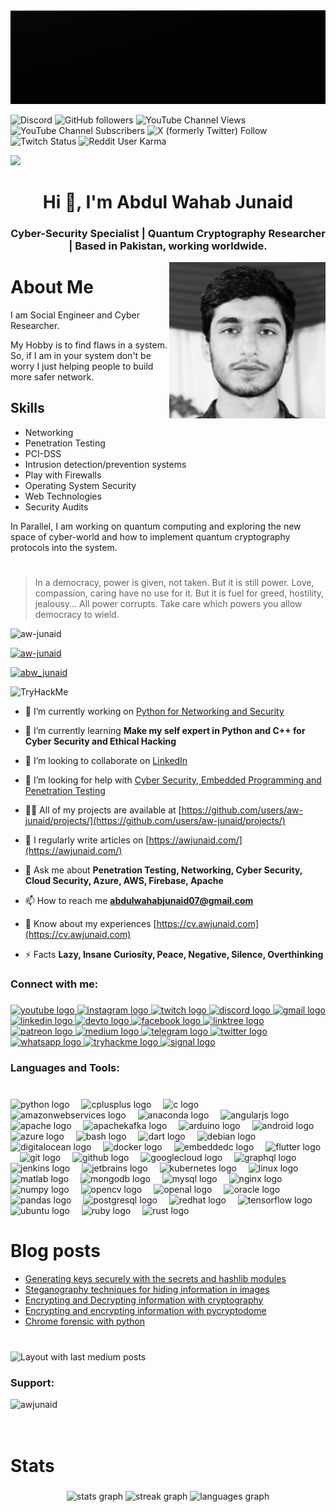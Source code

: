 <img align = "" src="https://github.com/aw-junaid/aw-junaid/blob/main/peakpx.jpg" width="1000" height="150" alt="awjunaid">

![Discord](https://img.shields.io/discord/1163365511309049948)
![GitHub followers](https://img.shields.io/github/followers/aw-junaid)
![YouTube Channel Views](https://img.shields.io/youtube/channel/views/UClhKVCHjOxBTNM50lOBTgoA)
![YouTube Channel Subscribers](https://img.shields.io/youtube/channel/subscribers/UClhKVCHjOxBTNM50lOBTgoA)
![X (formerly Twitter) Follow](https://img.shields.io/twitter/follow/abw_Junaid)
![Twitch Status](https://img.shields.io/twitch/status/awjunaid)
![Reddit User Karma](https://img.shields.io/reddit/user-karma/link/aw-junaid)


<p align="left">
  <a href="https://github.com/sponsors/awjunaid">
    <img src="https://img.shields.io/static/v1?label=Sponsor&message=%E2%9D%A4&logo=GitHub&color=ff69b4"/>
  </a>
</p>
<h1 align="center">Hi 👋, I'm Abdul Wahab Junaid</h1>


<h3 align="center">Cyber-Security Specialist | Quantum Cryptography Researcher | Based in Pakistan, working worldwide.</h3>

<img class="rounded-image" src="https://github.com/aw-junaid/aw-junaid/blob/main/1668274976669.jpeg" alt="awjunaid" width="250" align="right">

# About Me

I am Social Engineer and Cyber Researcher. 

My Hobby is to find flaws in a system. So, if I am in your system don't be worry I just helping people to build more safer network.


<h2>Skills</h2>

<ul>
  <li>Networking</li>
  <li>Penetration Testing</li>
  <li>PCI-DSS</li>
  <li>Intrusion detection/prevention systems</li>
  <li>Play with Firewalls</li>
  <li>Operating System Security</li>
  <li> Web Technologies</li>
  <li>Security Audits</li>
   
</ul>  

In Parallel, I am working on quantum computing and exploring the new space of cyber-world and how to implement quantum cryptography protocols into the system.

#
<blockquote> In a democracy, power is given, not taken. But it is still power. Love, compassion, caring have no use for it. But it is fuel for greed, hostility,  jealousy... All power corrupts. Take care which powers you allow democracy to wield.
</blockquote>

<p align="left"> <img src="https://komarev.com/ghpvc/?username=aw-junaid&label=Profile%20views&color=000000&style=flat" alt="aw-junaid" /> </p>

<p align="left"> <a href="https://github.com/ryo-ma/github-profile-trophy"><img src="https://github-profile-trophy.vercel.app/?username=aw-junaid&theme=matrix" alt="aw-junaid" /></a> </p>

<p align="left"> <a href="https://twitter.com/abw_junaid" target="blank"><img src="https://img.shields.io/twitter/follow/abw_junaid?logo=twitter&style=for-the-badge" alt="abw_junaid" /></a> </p>
<img src="https://tryhackme-badges.s3.amazonaws.com/abdulwahabjunaid.png" alt="TryHackMe">

- 🔭 I’m currently working on [Python for Networking and Security](https://github.com/aw-junaid/Python_For_Networking_and_Security)

- 🌱 I’m currently learning **Make my self expert in Python and C++ for Cyber Security and Ethical Hacking**

- 👯 I’m looking to collaborate on [LinkedIn](https://www.linkedin.com/in/aw-junaid/)

- 🤝 I’m looking for help with [Cyber Security, Embedded Programming and Penetration Testing](https://awjunaid.com/contact-me/)

- 👨‍💻 All of my projects are available at [https://github.com/users/aw-junaid/projects/](https://github.com/users/aw-junaid/projects/)

- 📝 I regularly write articles on [https://awjunaid.com/](https://awjunaid.com/)

- 💬 Ask me about **Penetration Testing, Networking, Cyber Security, Cloud Security, Azure, AWS, Firebase, Apache**

- 📫 How to reach me **abdulwahabjunaid07@gmail.com**

- 📄 Know about my experiences [https://cv.awjunaid.com](https://cv.awjunaid.com)

- ⚡ Facts **Lazy, Insane Curiosity, Peace, Negative, Silence, Overthinking**



<h3 align="left">Connect with me:</h3>

###

<div align="left">
  <a href="https://www.youtube.com/@awjunaid/featured" target="_blank">
    <img src="https://img.shields.io/static/v1?message=Youtube&logo=youtube&label=&color=FF0000&logoColor=white&labelColor=&style=plastic" height="27" alt="youtube logo"  />
  </a>
  <a href="https://www.instagram.com/4wji_in41d" target="_blank">
    <img src="https://img.shields.io/static/v1?message=Instagram&logo=instagram&label=&color=E4405F&logoColor=white&labelColor=&style=plastic" height="27" alt="instagram logo"  />
  </a>
  <a href="https://www.twitch.tv/awjunaid" target="_blank">
    <img src="https://img.shields.io/static/v1?message=Twitch&logo=twitch&label=&color=9146FF&logoColor=white&labelColor=&style=plastic" height="27" alt="twitch logo"  />
  </a>
  <a href="https://discord.gg/UK22X3ua" target="_blank">
    <img src="https://img.shields.io/static/v1?message=Discord&logo=discord&label=&color=7289DA&logoColor=white&labelColor=&style=plastic" height="27" alt="discord logo"  />
  </a>
  <a href="mailto:abdulwahabjunaid07@gmail.com" target="_blank">
    <img src="https://img.shields.io/static/v1?message=Gmail&logo=gmail&label=&color=D14836&logoColor=white&labelColor=&style=plastic" height="27" alt="gmail logo"  />
  </a>
  <a href="https://www.linkedin.com/in/aw-junaid" target="_blank">
    <img src="https://img.shields.io/static/v1?message=LinkedIn&logo=linkedin&label=&color=0077B5&logoColor=white&labelColor=&style=plastic" height="27" alt="linkedin logo"  />
  </a>
  <a href="https://dev.to/awjunaid" target="_blank">
    <img src="https://img.shields.io/static/v1?message=dev.to&logo=dev.to&label=&color=0A0A0A&logoColor=white&labelColor=&style=plastic" height="27" alt="devto logo"  />
  </a>
  <a href="https://www.facebook.com/abdulwahjunaid" target="_blank">
    <img src="https://img.shields.io/static/v1?message=Facebook&logo=facebook&label=&color=1877F2&logoColor=white&labelColor=&style=plastic" height="27" alt="facebook logo"  />
  </a>
  <a href="https://linktr.ee/awjunaid" target="_blank">
    <img src="https://img.shields.io/static/v1?message=Linktree&logo=linktree&label=&color=1de9b6&logoColor=white&labelColor=&style=plastic" height="27" alt="linktree logo"  />
  </a>
  <a href="https://www.patreon.com/awjunaid" target="_blank">
    <img src="https://img.shields.io/static/v1?message=Patreon&logo=patreon&label=&color=F96854&logoColor=white&labelColor=&style=plastic" height="27" alt="patreon logo"  />
  </a>
  <a href="https://medium.com/@aw-junaid" target="_blank">
    <img src="https://img.shields.io/static/v1?message=Medium&logo=medium&label=&color=12100E&logoColor=white&labelColor=&style=plastic" height="27" alt="medium logo"  />
  </a>
  <a href="https://t.me/aw_junaid" target="_blank">
    <img src="https://img.shields.io/static/v1?message=Telegram&logo=telegram&label=&color=2CA5E0&logoColor=white&labelColor=&style=plastic" height="27" alt="telegram logo"  />
  </a>
  <a href="https://twitter.com/abw_junaid" target="_blank">
    <img src="https://img.shields.io/static/v1?message=Twitter&logo=twitter&label=&color=1DA1F2&logoColor=white&labelColor=&style=plastic" height="27" alt="twitter logo"  />
  </a>
  <a href="https://whatsapp.com/channel/0029VaCXDFaDJ6H8eKO6bB1p" target="_blank">
    <img src="https://img.shields.io/static/v1?message=Whatsapp&logo=whatsapp&label=&color=25D366&logoColor=white&labelColor=&style=plastic" height="27" alt="whatsapp logo"  />
  </a>
  <a href="https://tryhackme.com/p/abdulwahabjunaid" target="_blank">
    <img src="https://img.shields.io/static/v1?message=TryHackMe&logo=tryhackme&label=&color=88cc14&logoColor=white&labelColor=&style=plastic" height="27" alt="tryhackme logo"  />
  </a>
  <a href="https://signal.group/#CjQKIIn4N7hSjCHxyHraz0LMLKOOxHWEM9vj6xrlx9cqLY4KEhD-GB0mJ0Q8Qn5iEB3R1kOk" target="_blank">
    <img src="https://img.shields.io/static/v1?message=Signal&logo=signal&label=&color=039BE5&logoColor=white&labelColor=&style=plastic" height="27" alt="signal logo"  />
  </a>
</div>

###

<h3 align="left">Languages and Tools:</h3>

###

<br clear="both">

<div align="left">
  <img src="https://cdn.jsdelivr.net/gh/devicons/devicon/icons/python/python-original.svg" height="33" alt="python logo"  />
  <img width="11" />
  <img src="https://cdn.jsdelivr.net/gh/devicons/devicon/icons/cplusplus/cplusplus-original.svg" height="33" alt="cplusplus logo"  />
  <img width="11" />
  <img src="https://cdn.jsdelivr.net/gh/devicons/devicon/icons/c/c-original.svg" height="33" alt="c logo"  />
  <img width="11" />
  <img src="https://cdn.jsdelivr.net/gh/devicons/devicon/icons/amazonwebservices/amazonwebservices-original.svg" height="33" alt="amazonwebservices logo"  />
  <img width="11" />
  <img src="https://cdn.jsdelivr.net/gh/devicons/devicon/icons/anaconda/anaconda-original.svg" height="33" alt="anaconda logo"  />
  <img width="11" />
  <img src="https://cdn.jsdelivr.net/gh/devicons/devicon/icons/angularjs/angularjs-original.svg" height="33" alt="angularjs logo"  />
  <img width="11" />
  <img src="https://cdn.jsdelivr.net/gh/devicons/devicon/icons/apache/apache-original.svg" height="33" alt="apache logo"  />
  <img width="11" />
  <img src="https://cdn.jsdelivr.net/gh/devicons/devicon/icons/apachekafka/apachekafka-original.svg" height="33" alt="apachekafka logo"  />
  <img width="11" />
  <img src="https://cdn.jsdelivr.net/gh/devicons/devicon/icons/arduino/arduino-original.svg" height="33" alt="arduino logo"  />
  <img width="11" />
  <img src="https://cdn.jsdelivr.net/gh/devicons/devicon/icons/android/android-original.svg" height="33" alt="android logo"  />
  <img width="11" />
  <img src="https://cdn.jsdelivr.net/gh/devicons/devicon/icons/azure/azure-original.svg" height="33" alt="azure logo"  />
  <img width="11" />
  <img src="https://cdn.jsdelivr.net/gh/devicons/devicon/icons/bash/bash-original.svg" height="33" alt="bash logo"  />
  <img width="11" />
  <img src="https://cdn.jsdelivr.net/gh/devicons/devicon/icons/dart/dart-original.svg" height="33" alt="dart logo"  />
  <img width="11" />
  <img src="https://cdn.jsdelivr.net/gh/devicons/devicon/icons/debian/debian-original.svg" height="33" alt="debian logo"  />
  <img width="11" />
  <img src="https://cdn.jsdelivr.net/gh/devicons/devicon/icons/digitalocean/digitalocean-original.svg" height="33" alt="digitalocean logo"  />
  <img width="11" />
  <img src="https://cdn.jsdelivr.net/gh/devicons/devicon/icons/docker/docker-original.svg" height="33" alt="docker logo"  />
  <img width="11" />
  <img src="https://cdn.jsdelivr.net/gh/devicons/devicon/icons/embeddedc/embeddedc-original.svg" height="33" alt="embeddedc logo"  />
  <img width="11" />
  <img src="https://cdn.jsdelivr.net/gh/devicons/devicon/icons/flutter/flutter-original.svg" height="33" alt="flutter logo"  />
  <img width="11" />
  <img src="https://cdn.jsdelivr.net/gh/devicons/devicon/icons/git/git-original.svg" height="33" alt="git logo"  />
  <img width="11" />
  <img src="https://cdn.jsdelivr.net/gh/devicons/devicon/icons/github/github-original.svg" height="33" alt="github logo"  />
  <img width="11" />
  <img src="https://cdn.jsdelivr.net/gh/devicons/devicon/icons/googlecloud/googlecloud-original.svg" height="33" alt="googlecloud logo"  />
  <img width="11" />
  <img src="https://cdn.jsdelivr.net/gh/devicons/devicon/icons/graphql/graphql-plain.svg" height="33" alt="graphql logo"  />
  <img width="11" />
  <img src="https://cdn.jsdelivr.net/gh/devicons/devicon/icons/jenkins/jenkins-line.svg" height="33" alt="jenkins logo"  />
  <img width="11" />
  <img src="https://cdn.jsdelivr.net/gh/devicons/devicon/icons/jetbrains/jetbrains-original.svg" height="33" alt="jetbrains logo"  />
  <img width="11" />
  <img src="https://cdn.jsdelivr.net/gh/devicons/devicon/icons/kubernetes/kubernetes-plain.svg" height="33" alt="kubernetes logo"  />
  <img width="11" />
  <img src="https://cdn.jsdelivr.net/gh/devicons/devicon/icons/linux/linux-original.svg" height="33" alt="linux logo"  />
  <img width="11" />
  <img src="https://cdn.jsdelivr.net/gh/devicons/devicon/icons/matlab/matlab-original.svg" height="33" alt="matlab logo"  />
  <img width="11" />
  <img src="https://cdn.jsdelivr.net/gh/devicons/devicon/icons/mongodb/mongodb-original.svg" height="33" alt="mongodb logo"  />
  <img width="11" />
  <img src="https://cdn.jsdelivr.net/gh/devicons/devicon/icons/mysql/mysql-original.svg" height="33" alt="mysql logo"  />
  <img width="11" />
  <img src="https://cdn.jsdelivr.net/gh/devicons/devicon/icons/nginx/nginx-original.svg" height="33" alt="nginx logo"  />
  <img width="11" />
  <img src="https://cdn.jsdelivr.net/gh/devicons/devicon/icons/numpy/numpy-original.svg" height="33" alt="numpy logo"  />
  <img width="11" />
  <img src="https://cdn.jsdelivr.net/gh/devicons/devicon/icons/opencv/opencv-original.svg" height="33" alt="opencv logo"  />
  <img width="11" />
  <img src="https://cdn.jsdelivr.net/gh/devicons/devicon/icons/openal/openal-original.svg" height="33" alt="openal logo"  />
  <img width="11" />
  <img src="https://cdn.jsdelivr.net/gh/devicons/devicon/icons/oracle/oracle-original.svg" height="33" alt="oracle logo"  />
  <img width="11" />
  <img src="https://cdn.jsdelivr.net/gh/devicons/devicon/icons/pandas/pandas-original.svg" height="33" alt="pandas logo"  />
  <img width="11" />
  <img src="https://cdn.jsdelivr.net/gh/devicons/devicon/icons/postgresql/postgresql-original.svg" height="33" alt="postgresql logo"  />
  <img width="11" />
  <img src="https://cdn.jsdelivr.net/gh/devicons/devicon/icons/redhat/redhat-original.svg" height="33" alt="redhat logo"  />
  <img width="11" />
  <img src="https://cdn.jsdelivr.net/gh/devicons/devicon/icons/tensorflow/tensorflow-original.svg" height="33" alt="tensorflow logo"  />
  <img width="11" />
  <img src="https://cdn.jsdelivr.net/gh/devicons/devicon/icons/ubuntu/ubuntu-plain.svg" height="33" alt="ubuntu logo"  />
  <img width="11" />
  <img src="https://cdn.jsdelivr.net/gh/devicons/devicon/icons/ruby/ruby-original.svg" height="33" alt="ruby logo"  />
  <img width="11" />
  <img src="https://cdn.jsdelivr.net/gh/devicons/devicon/icons/rust/rust-plain.svg" height="33" alt="rust logo"  />
</div>

###

###

# Blog posts

<!-- BLOG-POST-LIST:START -->
- [Generating keys securely with the secrets and hashlib modules](https://awjunaid.com/python/generating-keys-securely-with-the-secrets-and-hashlib-modules/)
- [Steganography techniques for hiding information in images](https://awjunaid.com/python/steganography-techniques-for-hiding-information-in-images/)
- [Encrypting and Decrypting information with cryptography](https://awjunaid.com/python/encrypting-and-decrypting-information-with-cryptography/)
- [Encrypting and encrypting information with pycryptodome](https://awjunaid.com/networking/encrypting-and-encrypting-information-with-pycryptodome/)
- [Chrome forensic with python](https://awjunaid.com/python/chrome-forensic-with-python/)
<!-- BLOG-POST-LIST:END -->

###

<br clear="both">

<div align="left">
  <img src="https://github-read-medium-git-main.pahlevikun.vercel.app/latest?limit=8&username=aw-junaid&theme=github_dark" alt="Layout with last medium posts"  />
</div>

###

<h3 align="left">Support:</h3>
<p><a href="https://www.buymeacoffee.com/awjunaid"> <img align="left" src="https://cdn.buymeacoffee.com/buttons/v2/default-black.png" height="70" width="250" alt="awjunaid" /></a></p><br><br>

 <br>

###
 
# Stats


###

<div align="center">
  <img src="https://github-readme-stats.vercel.app/api?username=aw-junaid&hide_title=false&hide_rank=false&show_icons=true&include_all_commits=true&count_private=true&disable_animations=false&theme=tokyonight&locale=en&hide_border=false" height="150" alt="stats graph"  />
  <img src="https://streak-stats.demolab.com?user=aw-junaid&locale=en&mode=daily&theme=tokyonight&hide_border=false&border_radius=5" height="150" alt="streak graph"  />
  <img src="https://github-readme-stats.vercel.app/api/top-langs?username=aw-junaid&locale=en&hide_title=false&layout=compact&card_width=500&langs_count=20&theme=tokyonight&hide_border=false" height="200" width="700" alt="languages graph"  />
</div>

###


###


